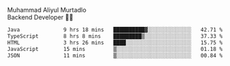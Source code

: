 Muhammad Aliyul Murtadlo
<br>
Backend Developer 👨‍💻
<br>
<!--START_SECTION:waka-->

```txt
Java              9 hrs 18 mins   ██████████▓░░░░░░░░░░░░░░   42.71 %
TypeScript        8 hrs 8 mins    █████████▒░░░░░░░░░░░░░░░   37.33 %
HTML              3 hrs 26 mins   ████░░░░░░░░░░░░░░░░░░░░░   15.75 %
JavaScript        15 mins         ▒░░░░░░░░░░░░░░░░░░░░░░░░   01.18 %
JSON              11 mins         ▒░░░░░░░░░░░░░░░░░░░░░░░░   00.84 %
```

<!--END_SECTION:waka-->
